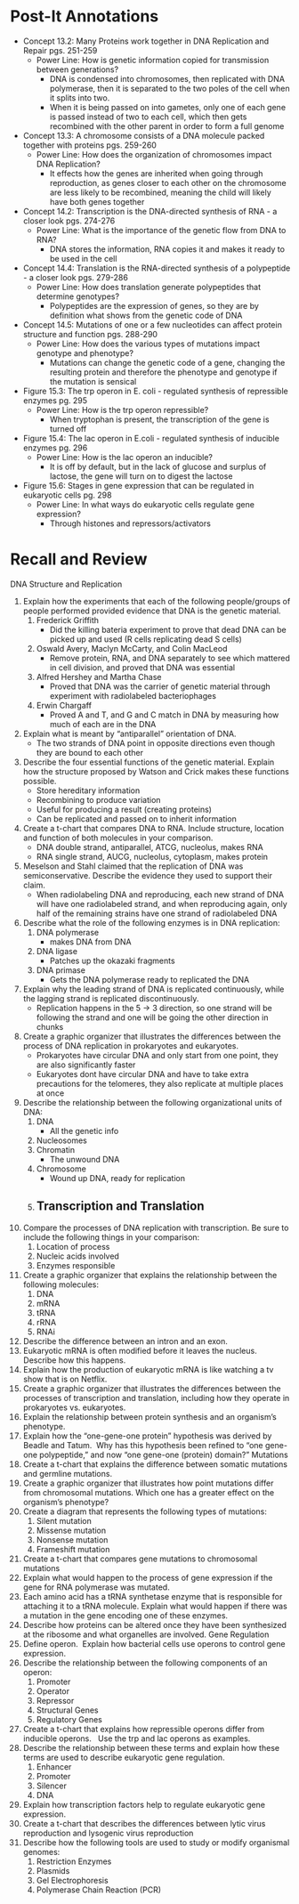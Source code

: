 # Post-It Annotations

- Concept 13.2: Many Proteins work together in DNA Replication and Repair pgs. 251-259
	- Power Line: How is genetic information copied for transmission between generations?
		- DNA is condensed into chromosomes, then replicated with DNA polymerase, then it is separated to the two poles of the cell when it splits into two.
		- When it is being passed on into gametes, only one of each gene is passed instead of two to each cell, which then gets recombined with the other parent in order to form a full genome
- Concept 13.3: A chromosome consists of a DNA molecule packed together with proteins pgs. 259-260
	- Power Line: How does the organization of chromosomes impact DNA Replication?
		- It effects how the genes are inherited when going through reproduction, as genes closer to each other on the chromosome are less likely to be recombined, meaning the child will likely have both genes together
- Concept 14.2: Transcription is the DNA-directed synthesis of RNA - a closer look pgs. 274-276
	- Power Line: What is the importance of the genetic flow from DNA to RNA?
		- DNA stores the information, RNA copies it and makes it ready to be used in the cell
- Concept 14.4: Translation is the RNA-directed synthesis of a polypeptide - a closer look pgs. 279-286
	- Power Line: How does translation generate polypeptides that determine genotypes?
		- Polypeptides are the expression of genes, so they are by definition what shows from the genetic code of DNA
- Concept 14.5: Mutations of one or a few nucleotides can affect protein structure and function pgs. 288-290
	- Power Line: How does the various types of mutations impact genotype and phenotype?
		- Mutations can change the genetic code of a gene, changing the resulting protein and therefore the phenotype and genotype if the mutation is sensical
- Figure 15.3: The trp operon in E. coli - regulated synthesis of repressible enzymes pg. 295
	- Power Line: How is the trp operon repressible?
		- When tryptophan is present, the transcription of the gene is turned off
- Figure 15.4: The lac operon in E.coli - regulated synthesis of inducible enzymes pg. 296
	- Power Line: How is the lac operon an inducible?
		- It is off by default, but in the lack of glucose and surplus of lactose, the gene will turn on to digest the lactose
- Figure 15.6: Stages in gene expression that can be regulated in eukaryotic cells pg. 298
	- Power Line: In what ways do eukaryotic cells regulate gene expression?
		- Through histones and repressors/activators

# Recall and Review
  DNA Structure and Replication
1. Explain how the experiments that each of the following people/groups of people performed provided evidence that DNA is the genetic material.
	1. Frederick Griffith
		- Did the killing bateria experiment to prove that dead DNA can be picked up and used (R cells replicating dead S cells)
	2. Oswald Avery, Maclyn McCarty, and Colin MacLeod
		- Remove protein, RNA, and DNA separately to see which mattered in cell division, and proved that DNA was essential
	3. Alfred Hershey and Martha Chase
		- Proved that DNA was the carrier of genetic material through experiment with radiolabeled bacteriophages
	4. Erwin Chargaff 
		- Proved A and T, and G and C match in DNA by measuring how much of each are in the DNA
2. Explain what is meant by “antiparallel” orientation of DNA.
	- The two strands of DNA point in opposite directions even though they are bound to each other
3. Describe the four essential functions of the genetic material.  Explain how the structure proposed by Watson and Crick makes these functions possible.
	- Store hereditary information
	- Recombining to produce variation
	- Useful for producing a result (creating proteins)
	- Can be replicated and passed on to inherit information
4. Create a t-chart that compares DNA to RNA.  Include structure, location and function of both molecules in your comparison.
	- DNA double strand, antiparallel, ATCG, nucleolus, makes RNA
	- RNA single strand, AUCG, nucleolus, cytoplasm, makes protein
5. Meselson and Stahl claimed that the replication of DNA was semiconservative.  Describe the evidence they used to support their claim.
	- When radiolabeling DNA and reproducing, each new strand of DNA will have one radiolabeled strand, and when reproducing again, only half of the remaining strains have one strand of radiolabeled DNA
6. Describe what the role of the following enzymes is in DNA replication: 
	1. DNA polymerase
		- makes DNA from DNA
	2. DNA ligase 
		- Patches up the okazaki fragments
	3. DNA primase
		- Gets the DNA polymerase ready to replicated the DNA
7. Explain why the leading strand of DNA is replicated continuously, while the lagging strand is replicated discontinuously.
	- Replication happens in the 5 -> 3 direction, so one strand will be following the strand and one will be going the other direction in chunks
8. Create a graphic organizer that illustrates the differences between the process of DNA replication in prokaryotes and eukaryotes.
	- Prokaryotes have circular DNA and only start from one point, they are also significantly faster
	- Eukaryotes dont have circular DNA and have to take extra precautions for the telomeres, they also replicate at multiple places at once
9. Describe the relationship between the following organizational units of DNA: 
	1. DNA
		- All the genetic info
	2. Nucleosomes
	3. Chromatin
		- The unwound DNA
	4. Chromosome
		- Wound up DNA, ready for replication
	5. Transcription and Translation
		- 
10. Compare the processes of DNA replication with transcription.  Be sure to include the following things in your comparison: 
	1. Location of process	
	2. Nucleic acids involved
	3. Enzymes responsible
11. Create a graphic organizer that explains the relationship between the following molecules: 
	1. DNA
	2. mRNA
	3. tRNA
	4. rRNA
	5. RNAi
12. Describe the difference between an intron and an exon. 
13. Eukaryotic mRNA is often modified before it leaves the nucleus. Describe how this happens.
14. Explain how the production of eukaryotic mRNA is like watching a tv show that is on Netflix.
15. Create a graphic organizer that illustrates the differences between the processes of transcription and translation, including how they operate in prokaryotes vs. eukaryotes.
16. Explain the relationship between protein synthesis and an organism’s phenotype.
17. Explain how the “one-gene-one protein” hypothesis was derived by Beadle and Tatum.  Why has this hypothesis been refined to “one gene-one polypeptide,” and now “one gene-one (protein) domain?”
  Mutations
18. Create a t-chart that explains the difference between somatic mutations and germline mutations.
19. Create a graphic organizer that illustrates how point mutations differ from chromosomal mutations.  Which one has a greater effect on the organism’s phenotype?
20. Create a diagram that represents the following types of mutations:
	1. Silent mutation
	2. Missense mutation
	3. Nonsense mutation
	4. Frameshift mutation
21. Create a t-chart that compares gene mutations to chromosomal mutations
22. Explain what would happen to the process of gene expression if the gene for RNA polymerase was mutated.
23. Each amino acid has a tRNA synthetase enzyme that is responsible for attaching it to a tRNA molecule. Explain what would happen if there was a mutation in the gene encoding one of these enzymes.
24. Describe how proteins can be altered once they have been synthesized at the ribosome and what organelles are involved.
  Gene Regulation
25. Define operon.  Explain how bacterial cells use operons to control gene expression. 
26. Describe the relationship between the following components of an operon: 
	1. Promoter
	2. Operator
	3. Repressor
	4. Structural Genes
	5. Regulatory Genes
27. Create a t-chart that explains how repressible operons differ from inducible operons.   Use the trp and lac operons as examples.
28. Describe the relationship between these terms and explain how these terms are used to describe eukaryotic gene regulation.
	1. Enhancer
	2. Promoter
	3. Silencer
	4. DNA
29. Explain how transcription factors help to regulate eukaryotic gene expression.
30. Create a t-chart that describes the differences between lytic virus reproduction and lysogenic virus reproduction
31. Describe how the following tools are used to study or modify organismal genomes: 
	1. Restriction Enzymes
	2. Plasmids
	3. Gel Electrophoresis
	4. Polymerase Chain Reaction (PCR)
